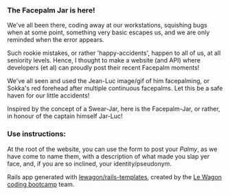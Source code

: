 ### The Facepalm Jar is here!

We've all been there, coding away at our workstations, squishing bugs when at some point, something very basic escapes us, and we are only reminded when the error appears.

Such rookie mistakes, or rather 'happy-accidents', happen to all of us, at all seniority levels. Hence, I thought to make a website (and API) where developers (et al) can proudly post their recent Facepalm moments!

We've all seen and used the Jean-Luc image/gif of him facepalming, or Sokka's red forehead after multiple continuous facepalms. Let this be a safe haven for our little accidents!

Inspired by the concept of a Swear-Jar, here is the Facepalm-Jar, or rather, in honour of the captain himself Jar-Luc!

### Use instructions:

At the root of the website, you can use the form to post your *Palmy*, as we have come to name them, with a description of what made you slap yer face, and, if you are so inclined, your identity/pseudonym.


Rails app generated with [lewagon/rails-templates](https://github.com/lewagon/rails-templates), created by the [Le Wagon coding bootcamp](https://www.lewagon.com) team.
